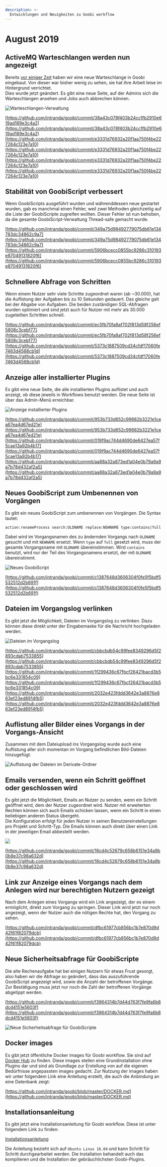 ```yaml
---
description: >-
  Entwicklungen und Neuigkeiten zu Goobi workflow
---
```


# August 2019

## ActiveMQ Warteschlangen werden nun angezeigt

Bereits [vor einiger Zeit](https://docs.intranda.com/goobi-workflow-digests-de/2019/04#neue-warteschlangenverarbeitung-in-goobi-workflow) haben wir eine neue Warteschlange in Goobi eingebaut. Von dieser war bisher wenig zu sehen, sie hat ihre Arbeit leise im Hintergrund verrichtet.\
Dies wurde jetzt geändert. Es gibt eine neue Seite, auf der Admins sich die Warteschlangen ansehen und Jobs auch abbrechen können.

![Warteschlangen-Verwaltung](1908_queue_view.png)

[https://github.com/intranda/goobi/commit/38a43c078f403b24cc1fb2910e619ad189e3c4a2](https://github.com/intranda/goobi/commit/38a43c078f403b24cc1fb2910e619ad189e3c4a2) [https://github.com/intranda/goobi/commit/e3331d76932a20f1aa750f4be227264c123e7a10](https://github.com/intranda/goobi/commit/e3331d76932a20f1aa750f4be227264c123e7a10) [https://github.com/intranda/goobi/commit/e3331d76932a20f1aa750f4be227264c123e7a10](https://github.com/intranda/goobi/commit/e3331d76932a20f1aa750f4be227264c123e7a10)

## Stabilität von GoobiScript verbessert

Wenn GoobiScripts ausgeführt wurden und währenddessen neue gestartet wurden, gab es manchmal einen Fehler, weil zwei Methoden gleichzeitig auf die Liste der GoobiScripte zugreifen wollten. Dieser Fehler ist nun behoben, da die gesamte GoobiScript-Verwaltung Thread-safe gemacht wurde.

[https://github.com/intranda/goobi/commit/349a75d98492779075db61e134783dc34862c9a7](https://github.com/intranda/goobi/commit/349a75d98492779075db61e134783dc34862c9a7) [https://github.com/intranda/goobi/commit/5906bcecc0855bc9286c310193e87049131820f6](https://github.com/intranda/goobi/commit/5906bcecc0855bc9286c310193e87049131820f6)

## Schnellere Abfrage von Schritten

Wenn einem Nutzer sehr viele Schritte zugeordnet waren (ab \~30.000), hat die Auflistung der Aufgaben bis zu 10 Sekunden gedauert. Das gleiche galt bei der Abgabe von Aufgaben. Die beiden zuständigen SQL-Abfragen wurden optimiert und sind jetzt auch für Nutzer mit mehr als 30.000 zugeteilten Schritten schnell.

[https://github.com/intranda/goobi/commit/ec5fb70fa8af702f813d58f256ef5808c3cebf77](https://github.com/intranda/goobi/commit/ec5fb70fa8af702f813d58f256ef5808c3cebf77) [https://github.com/intranda/goobi/commit/5373c1887509cd34cfdf17060fe7463d4568cb1d](https://github.com/intranda/goobi/commit/5373c1887509cd34cfdf17060fe7463d4568cb1d)

## Anzeige aller installierter Plugins

Es gibt eine neue Seite, die alle installierten Plugins auflistet und auch anzeigt, ob diese jeweils in Workflows benutzt werden. Die neue Seite ist über das Admin-Menü erreichbar.

![Anzeige installierter Plugins](1908_plugins.png)

[https://github.com/intranda/goobi/commit/953b733d652c99682b3221e1cea67ea4d67ed21e](https://github.com/intranda/goobi/commit/953b733d652c99682b3221e1cea67ea4d67ed21e) [https://github.com/intranda/goobi/commit/019f9ac744d4690de6427ea57f5cae13a92b4b17](https://github.com/intranda/goobi/commit/019f9ac744d4690de6427ea57f5cae13a92b4b17) [https://github.com/intranda/goobi/commit/aa88a32a873ed1a04e0b79a9a9a7b78d432af2a5](https://github.com/intranda/goobi/commit/aa88a32a873ed1a04e0b79a9a9a7b78d432af2a5)

## Neues GoobiScript zum Umbenennen von Vorgängen

Es gibt ein neues GoobiScript zum umbenennen von Vorgängen. Die Syntax lautet:

```
action:renameProcess search:OLDNAME replace:NEWNAME type:contains|full
```

Dabei wird im Vorgangsnamen des zu ändernden Vorgangs nach `OLDNAME` gesucht und mit `NEWNAME` ersetzt. Wenn `type` auf `full` gesetzt wird, muss der gesamte Vorgangsname mit `OLDNAME` übereinstimmen. Wird `contains` benutzt, wird nur der Teil des Vorgangsnamens ersetzt, der mit `OLDNAME` übereinstimmt.

![Neues GoobiScript](1908_renameprocess.png)

[https://github.com/intranda/goobi/commit/c1387648d3606304f0fe5f5bdf5532512d2b691f](https://github.com/intranda/goobi/commit/c1387648d3606304f0fe5f5bdf5532512d2b691f)

## Dateien im Vorgangslog verlinken

Es gibt jetzt die Möglichkeit, Dateien im Vorgangslog zu verlinken. Dazu können diese direkt unter der Eingabemaske für die Nachricht hochgeladen werden.

![Dateien im Vorgangslog](1908_filesinprocesslog.png)

[https://github.com/intranda/goobi/commit/cbbcbdb54c99fee8349296d5f2893cdab7533855](https://github.com/intranda/goobi/commit/cbbcbdb54c99fee8349296d5f2893cdab7533855) [https://github.com/intranda/goobi/commit/1f299436c67fbcf26421bacd3b5bc6e331854c09](https://github.com/intranda/goobi/commit/1f299436c67fbcf26421bacd3b5bc6e331854c09) [https://github.com/intranda/goobi/commit/2032e423fddd3642e3a8876e863ef23ed8914fb5](https://github.com/intranda/goobi/commit/2032e423fddd3642e3a8876e863ef23ed8914fb5)

## Auflistung aller Bilder eines Vorgangs in der Vorgangs-Ansicht

Zusammen mit dem Dateiupload ins Vorgangslog wurde auch eine Auflistung aller sich momentan im Vorgang befindlichen Bild-Dateien hinzugefügt.

![Auflistung der Dateien im Derivate-Ordner](1908_showfiles.png)

## Emails versenden, wenn ein Schritt geöffnet oder geschlossen wird

Es gibt jetzt die Möglichkeit, Emails an Nutzer zu senden, wenn ein Schritt geöffnet wird, dem der Nutzer zugeordnet wird. Nutzer mit erweiterten Rechten können sich auch Emails schicken lassen, wenn ein Schritt in einen beliebigen anderen Status übergeht.\
Die Konfiguration erfolgt für jeden Nutzer in seinen Benutzereinstellungen pro Projekt und Schritt-Typ. Die Emails können auch direkt über einen Link in der jeweiligen Email abbestellt werden.

![](1908_email.png)

[https://github.com/intranda/goobi/commit/16cd4c52679c658b6151e34a9b0b8e37c98a632d](https://github.com/intranda/goobi/commit/16cd4c52679c658b6151e34a9b0b8e37c98a632d)

## Link zur Anzeige eines Vorgangs nach dem Anlegen wird nur berechtigten Nutzern gezeigt

Nach dem Anlegen eines Vorgangs wird ein Link angezeigt, der es einem ermöglicht, direkt zum Vorgang zu springen. Dieser Link wird jetzt nur noch angezeigt, wenn der Nutzer auch die nötigen Rechte hat, den Vorgang zu sehen.

[https://github.com/intranda/goobi/commit/dfbc61977cb856bc1b7e870d9d42f61f82079dcb](https://github.com/intranda/goobi/commit/dfbc61977cb856bc1b7e870d9d42f61f82079dcb)

## Neue Sicherheitsabfrage für GoobiScripte

Die alte Rechenaufgabe hat bei einigen Nutzern für etwas Frust gesorgt, also haben wir die Abfrage so geändert, dass das auszuführende GoobiScript angezeigt wird, sowie die Anzahl der betroffenen Vorgänge. Zur Bestätigung muss jetzt nur noch die Zahl der betroffenen Vorgänge abgetippt werden.

[https://github.com/intranda/goobi/commit/f3964314b7d44d763f7fe9fa6b8dcd4151e5603f](https://github.com/intranda/goobi/commit/f3964314b7d44d763f7fe9fa6b8dcd4151e5603f)

![Neue Sicherheitsabfrage für GoobiScripte](1908_goobiscriptsecurity.png)

## Docker images

Es gibt jetzt öffentliche Docker images für Goobi workflow. Sie sind auf [Docker Hub](https://hub.docker.com/r/intranda/goobi-workflow) zu finden. Diese images stellen eine Grundinstallation ohne Plugins dar und sind als Grundlage zur Erstellung von auf die eigenen Bedürfnisse angepassten images gedacht. Zur Nutzung der images haben wir unter folgendem Link eine Anleitung erstellt, die auch die Anbindung an eine Datenbank zeigt:

[https://github.com/intranda/goobi/blob/master/DOCKER.md](https://github.com/intranda/goobi/blob/master/DOCKER.md)

## Installationsanleitung

Es gibt jetzt eine Installationsanleitung für Goobi workflow. Diese ist unter folgendem Link zu finden:

[Installationsanleitung](https://docs.intranda.com/goobi-workflow-de/admin/8)

Die Anleitung bezieht sich auf `Ubuntu Linux 16.04` und kann Schritt für Schritt durchgearbeitet werden. Die Installation behandelt auch das kompilieren und die Installation der gebräuchlichsten Goobi-Plugins.
